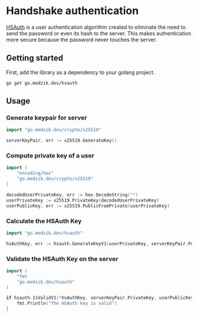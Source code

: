 # Handshake authentication

[HSAuth](https://hsauth.medzik.dev) is a user authentication algorithm created to 
eliminate the need to send the password or even its hash to the server. 
This makes authentication more secure because the password never touches the server.

## Getting started

First, add the library as a dependency to your golang project.

```
go get go.medzik.dev/hsauth
```

## Usage

### Generate keypair for server

```go
import "go.medzik.dev/crypto/x25519"

serverKeyPair, err := x25519.GenerateKey()
```

### Compute private key of a user

```go
import (
    "encoding/hex"
    "go.medzik.dev/crypto/x25519"
)

decodedUserPrivateKey, err := hex.DecodeString("")
userPrivateKey := x25519.PrivateKey(decodedUserPrivateKey)
userPublicKey, err := x25519.PublicFromPrivate(userPrivateKey)
```

### Calculate the HSAuth Key

```go
import "go.medzik.dev/hsauth"

hsAuthKey, err := hsauth.GenerateKeyV1(userPrivateKey, serverKeyPair.PublicKey)
```

### Validate the HSAuth Key on the server

```go
import (
    "fmt
    "go.medzik.dev/hsauth"
)

if hsauth.IsValidV1(*hsAuthKey, serverKeyPair.PrivateKey, userPublicKey) {
    fmt.Println("The HSAuth key is valid")
}
```
